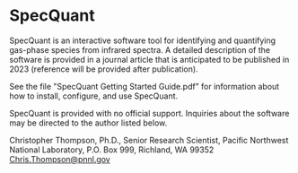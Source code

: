 # SpecQuant
SpecQuant is an interactive software tool for identifying and quantifying gas-phase species from infrared spectra. A detailed description of the software is provided in a journal article that is anticipated to be published in 2023 (reference will be provided after publication).

See the file "SpecQuant Getting Started Guide.pdf" for information about how to install, configure, and use SpecQuant.

SpecQuant is provided with no official support. Inquiries about the software may be directed to the author listed below.

Christopher Thompson, Ph.D., Senior Research Scientist, Pacific Northwest National Laboratory, P.O. Box 999, Richland, WA 99352
Chris.Thompson@pnnl.gov
